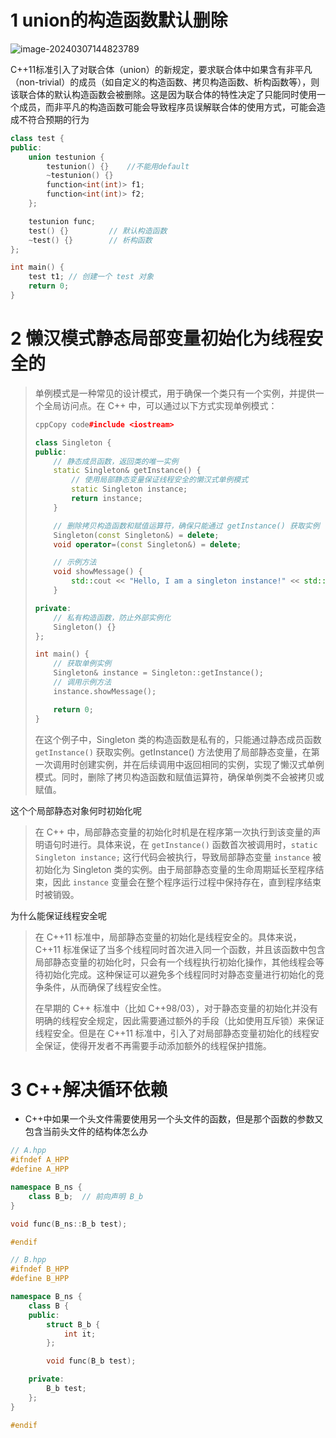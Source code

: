 # 1 union的构造函数默认删除

![image-20240307144823789](https://typora-dusong.oss-cn-chengdu.aliyuncs.com/image-20240307144823789.png)

C++11标准引入了对联合体（union）的新规定，要求联合体中如果含有非平凡（non-trivial）的成员（如自定义的构造函数、拷贝构造函数、析构函数等），则该联合体的默认构造函数会被删除。这是因为联合体的特性决定了只能同时使用一个成员，而非平凡的构造函数可能会导致程序员误解联合体的使用方式，可能会造成不符合预期的行为

```cpp
class test {
public:
    union testunion {
        testunion() {}    //不能用default
        ~testunion() {}
        function<int(int)> f1;
        function<int(int)> f2;
    };

    testunion func;
    test() {}         // 默认构造函数
    ~test() {}        // 析构函数
};

int main() {
    test t1; // 创建一个 test 对象
    return 0;
}
```

# 2 懒汉模式静态局部变量初始化为线程安全的

> 单例模式是一种常见的设计模式，用于确保一个类只有一个实例，并提供一个全局访问点。在 C++ 中，可以通过以下方式实现单例模式：
>
> ```cpp
> cppCopy code#include <iostream>
> 
> class Singleton {
> public:
>     // 静态成员函数，返回类的唯一实例
>     static Singleton& getInstance() {
>         // 使用局部静态变量保证线程安全的懒汉式单例模式
>         static Singleton instance;
>         return instance;
>     }
> 
>     // 删除拷贝构造函数和赋值运算符，确保只能通过 getInstance() 获取实例
>     Singleton(const Singleton&) = delete;
>     void operator=(const Singleton&) = delete;
> 
>     // 示例方法
>     void showMessage() {
>         std::cout << "Hello, I am a singleton instance!" << std::endl;
>     }
> 
> private:
>     // 私有构造函数，防止外部实例化
>     Singleton() {}
> };
> 
> int main() {
>     // 获取单例实例
>     Singleton& instance = Singleton::getInstance();
>     // 调用示例方法
>     instance.showMessage();
> 
>     return 0;
> }
> ```
>
> 在这个例子中，Singleton 类的构造函数是私有的，只能通过静态成员函数 `getInstance()` 获取实例。getInstance() 方法使用了局部静态变量，在第一次调用时创建实例，并在后续调用中返回相同的实例，实现了懒汉式单例模式。同时，删除了拷贝构造函数和赋值运算符，确保单例类不会被拷贝或赋值。

这个个局部静态对象何时初始化呢

> 在 C++ 中，局部静态变量的初始化时机是在程序第一次执行到该变量的声明语句时进行。具体来说，在 `getInstance()` 函数首次被调用时，`static Singleton instance;` 这行代码会被执行，导致局部静态变量 `instance` 被初始化为 Singleton 类的实例。由于局部静态变量的生命周期延长至程序结束，因此 `instance` 变量会在整个程序运行过程中保持存在，直到程序结束时被销毁。

为什么能保证线程安全呢

> 在 C++11 标准中，局部静态变量的初始化是线程安全的。具体来说，C++11 标准保证了当多个线程同时首次进入同一个函数，并且该函数中包含局部静态变量的初始化时，只会有一个线程执行初始化操作，其他线程会等待初始化完成。这种保证可以避免多个线程同时对静态变量进行初始化的竞争条件，从而确保了线程安全性。
>
> 在早期的 C++ 标准中（比如 C++98/03），对于静态变量的初始化并没有明确的线程安全规定，因此需要通过额外的手段（比如使用互斥锁）来保证线程安全。但是在 C++11 标准中，引入了对局部静态变量初始化的线程安全保证，使得开发者不再需要手动添加额外的线程保护措施。



# 3 C++解决循环依赖

- C++中如果一个头文件需要使用另一个头文件的函数，但是那个函数的参数又包含当前头文件的结构体怎么办

```cpp
// A.hpp
#ifndef A_HPP
#define A_HPP

namespace B_ns {
    class B_b;  // 前向声明 B_b
}

void func(B_ns::B_b test);

#endif
```

```cpp
// B.hpp
#ifndef B_HPP
#define B_HPP

namespace B_ns {
    class B {
    public:
        struct B_b {
            int it;
        };

        void func(B_b test);

    private:
        B_b test;
    };
}

#endif
```



